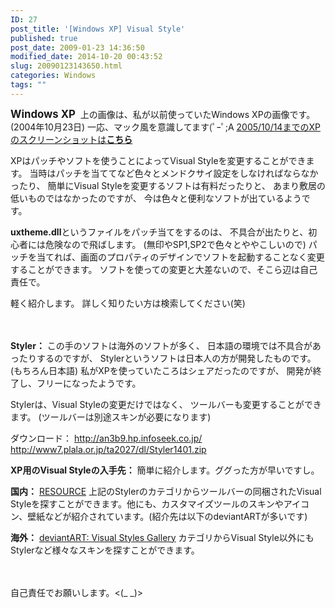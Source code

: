 ```yaml
---
ID: 27
post_title: '[Windows XP] Visual Style'
published: true
post_date: 2009-01-23 14:36:50
modified_date: 2014-10-20 00:43:52
slug: 20090123143650.html
categories: Windows
tags: ""
---
```

<b><big>Windows XP</big></b>
<a href="http://hiro-style.deviantart.com/art/2004-10-23-11652949"><img src="https://images-wixmp-ed30a86b8c4ca887773594c2.wixmp.com/intermediary/f/36981e54-029e-49fa-b457-bdaa99cb263f/d6xrh1-6f2cc1a7-5c62-4c29-a703-a3e49e4672a5.jpg" alt="" /></a>
上の画像は、私が以前使っていたWindows XPの画像です。(2004年10月23日)
一応、マック風を意識してます(ﾟｰﾟ;A
<a href="http://hiro-style.deviantart.com/gallery/">2005/10/14までのXPのスクリーンショットは<b>こちら</b></a>

XPはパッチやソフトを使うことによってVisual Styleを変更することができます。
当時はパッチを当ててなど色々とメンドクサイ設定をしなければならなかったり、
簡単にVisual Styleを変更するソフトは有料だったりと、
あまり敷居の低いものではなかったのですが、
今は色々と便利なソフトが出ているようです。

<b>uxtheme.dll</b>というファイルをパッチ当てをするのは、
不具合が出たりと、初心者には危険なので飛ばします。
(無印やSP1,SP2で色々とややこしいので)
パッチを当てれば、画面のプロパティのデザインでソフトを起動することなく変更することができます。
ソフトを使っての変更と大差ないので、そこら辺は自己責任で。

軽く紹介します。
詳しく知りたい方は検索してください(笑)

　
<!--more-->

<strong>Styler：</strong>
この手のソフトは海外のソフトが多く、
日本語の環境では不具合があったりするのですが、
Stylerというソフトは日本人の方が開発したものです。(もちろん日本語)
私がXPを使っていたころはシェアだったのですが、
開発が終了し、フリーになったようです。

Stylerは、Visual Styleの変更だけではなく、
ツールバーも変更することができます。
(ツールバーは別途スキンが必要になります)

ダウンロード：
http://an3b9.hp.infoseek.co.jp/
http://www7.plala.or.jp/ta2027/dl/Styler1401.zip

<strong>XP用のVisual Styleの入手先：</strong>
簡単に紹介します。ググった方が早いですし。

<b>国内：</b>
<a href="http://aoq.blog30.fc2.com/">RESOURCE</a>
上記のStylerのカテゴリからツールバーの同梱されたVisual Styleを探すことができます。他にも、カスタマイズツールのスキンやアイコン、壁紙などが紹介されています。(紹介先は以下のdeviantARTが多いです)

<b>海外：</b>
<a href="http://browse.deviantart.com/customization/skins/windows/visualstyle/">deviantART: Visual Styles Gallery</a>
カテゴリからVisual Style以外にもStylerなど様々なスキンを探すことができます。

　

自己責任でお願いします。<(_ _)>